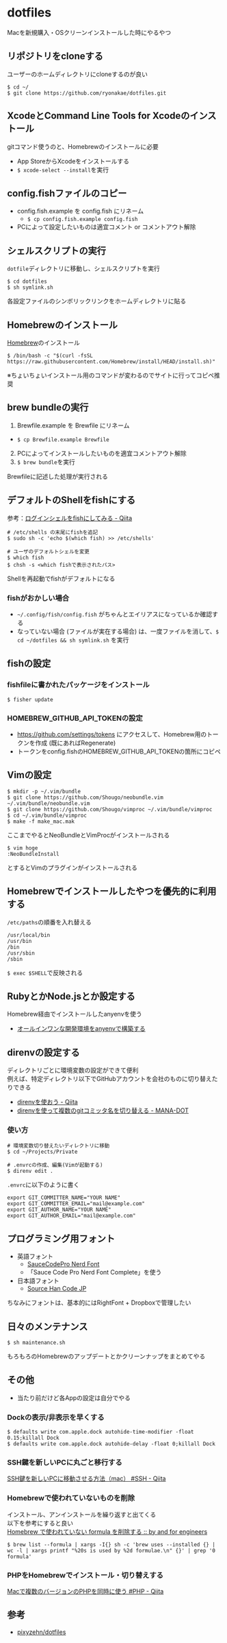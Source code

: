 # dotfiles
Macを新規購入・OSクリーンインストールした時にやるやつ


## リポジトリをcloneする
ユーザーのホームディレクトリにcloneするのが良い

```
$ cd ~/
$ git clone https://github.com/ryonakae/dotfiles.git
```


## XcodeとCommand Line Tools for Xcodeのインストール
gitコマンド使うのと、Homebrewのインストールに必要

* App StoreからXcodeをインストールする
* `$ xcode-select --install`を実行


## config.fishファイルのコピー
* config.fish.example を config.fish にリネーム
  * `$ cp config.fish.example config.fish`
* PCによって設定したいものは適宜コメント or コメントアウト解除


## シェルスクリプトの実行
`dotfile`ディレクトリに移動し、シェルスクリプトを実行

```
$ cd dotfiles
$ sh symlink.sh
```

各設定ファイルのシンボリックリンクをホームディレクトリに貼る


## Homebrewのインストール
[Homebrew](https://brew.sh/ja/)のインストール

```
$ /bin/bash -c "$(curl -fsSL https://raw.githubusercontent.com/Homebrew/install/HEAD/install.sh)"
```

※ちょいちょいインストール用のコマンドが変わるのでサイトに行ってコピペ推奨


## brew bundleの実行
1. Brewfile.example を Brewfile にリネーム
  * `$ cp Brewfile.example Brewfile`
2. PCによってインストールしたいものを適宜コメントアウト解除
3. `$ brew bundle`を実行

Brewfileに記述した処理が実行される


## デフォルトのShellをfishにする
参考：[ログインシェルをfishにしてみる \- Qiita](https://qiita.com/bleru/items/047a4e8ea2afb654d9e1)

```
# /etc/shells の末尾にfishを追記
$ sudo sh -c 'echo $(which fish) >> /etc/shells'

# ユーザのデフォルトシェルを変更
$ which fish
$ chsh -s <which fishで表示されたパス>
```

Shellを再起動でfishがデフォルトになる

### fishがおかしい場合
* `~/.config/fish/config.fish` がちゃんとエイリアスになっているか確認する  
* なっていない場合 (ファイルが実在する場合) は、一度ファイルを消して、`$ cd ~/dotfiles && sh symlink.sh` を実行


## fishの設定
### fishfileに書かれたパッケージをインストール
```
$ fisher update
```

### HOMEBREW_GITHUB_API_TOKENの設定
* https://github.com/settings/tokens にアクセスして、Homebrew用のトークンを作成 (既にあればRegenerate)
* トークンをconfig.fishのHOMEBREW_GITHUB_API_TOKENの箇所にコピペ


## Vimの設定
```
$ mkdir -p ~/.vim/bundle
$ git clone https://github.com/Shougo/neobundle.vim ~/.vim/bundle/neobundle.vim
$ git clone https://github.com/Shougo/vimproc ~/.vim/bundle/vimproc
$ cd ~/.vim/bundle/vimproc
$ make -f make_mac.mak
```

ここまでやるとNeoBundleとVimProcがインストールされる

```
$ vim hoge
:NeoBundleInstall
```

とするとVimのプラグインがインストールされる


## Homebrewでインストールしたやつを優先的に利用する
`/etc/paths`の順番を入れ替える

```
/usr/local/bin
/usr/bin
/bin
/usr/sbin
/sbin
```

`$ exec $SHELL`で反映される


## RubyとかNode.jsとか設定する
Homebrew経由でインストールしたanyenvを使う

* [オールインワンな開発環境をanyenvで構築する](https://zenn.dev/ryuu/articles/use-anyversions)


## direnvの設定する
ディレクトリごとに環境変数の設定ができて便利  
例えば、特定ディレクトリ以下でGitHubアカウントを会社のものに切り替えたりできる

* [direnvを使おう - Qiita](http://qiita.com/kompiro/items/5fc46089247a56243a62)
* [direnvを使って複数のgitコミッタ名を切り替える - MANA-DOT](http://blog.manaten.net/entry/direnv_git_account)

### 使い方
```
# 環境変数切り替えたいディレクトリに移動
$ cd ~/Projects/Private

# .envrcの作成、編集(Vimが起動する)
$ direnv edit .
```

`.envrc`に以下のように書く

```
export GIT_COMMITTER_NAME="YOUR NAME"
export GIT_COMMITTER_EMAIL="mail@example.com"
export GIT_AUTHOR_NAME="YOUR NAME"
export GIT_AUTHOR_EMAIL="mail@example.com"
```


## プログラミング用フォント
* 英語フォント
  * [SauceCodePro Nerd Font](https://github.com/ryanoasis/nerd-fonts/tree/master/patched-fonts/SourceCodePro)
  * 「Sauce Code Pro Nerd Font Complete」を使う
* 日本語フォント
  * [Source Han Code JP](https://github.com/adobe-fonts/source-han-code-jp)

ちなみにフォントは、基本的にはRightFont + Dropboxで管理したい


## 日々のメンテナンス
```
$ sh maintenance.sh
```

もろもろのHomebrewのアップデートとかクリーンナップをまとめてやる


## その他
* 当たり前だけど各Appの設定は自分でやる

### Dockの表示/非表示を早くする
```
$ defaults write com.apple.dock autohide-time-modifier -float 0.15;killall Dock
$ defaults write com.apple.dock autohide-delay -float 0;killall Dock
```

### SSH鍵を新しいPCに丸ごと移行する
[SSH鍵を新しいPCに移動させる方法（mac） \#SSH \- Qiita](https://qiita.com/yamaking/items/65da45bd69e616f8f88d)

### Homebrewで使われていないものを削除
インストール、アンインストールを繰り返すと出てくる  
以下を参考にすると良い  
[Homebrew で使われていない formula を削除する :: by and for engineers](https://yulii.github.io/brew-cleanup-installed-formulae-20200509.html)

```
$ brew list --formula | xargs -I{} sh -c 'brew uses --installed {} | wc -l | xargs printf "%20s is used by %2d formulae.\n" {}' | grep '0 formula'
```

### PHPをHomebrewでインストール・切り替えする
[Macで複数のバージョンのPHPを同時に使う \#PHP \- Qiita](https://qiita.com/koriym/items/17662cd9c44c43081bf9)


## 参考
* [pixyzehn/dotfiles](https://github.com/pixyzehn/dotfiles)
